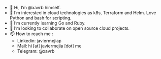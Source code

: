 - 👋 Hi, I’m @xavrb himself.
- 👀 I’m interested in cloud technologies as k8s, Terraform and Helm. Love Python and bash for scripting.
- 🌱 I’m currently learning Go and Ruby.
- 💞️ I’m looking to collaborate on open source cloud projects.
- 📫 How to reach me :
  - Linkedin: javiermejiap
  - Mail: hi [at] javiermejia [dot] me
  - Telegram: @xavrb

<!---
xavrb/xavrb is a ✨ special ✨ repository because its `README.md` (this file) appears on your GitHub profile.
You can click the Preview link to take a look at your changes.
--->
